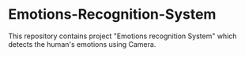 # Emotions-Recognition-System
This repository contains project "Emotions recognition System" which detects the human's emotions using Camera.
